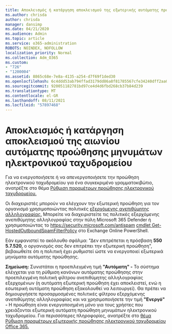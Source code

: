```yaml
---
title: Αποκλεισμός ή κατάργηση αποκλεισμού της εξωτερικής αυτόματης προώθησης μηνυμάτων ηλεκτρονικού ταχυδρομείου
ms.author: chrisda
author: chrisda
manager: dansimp
ms.date: 04/21/2020
ms.audience: Admin
ms.topic: article
ms.service: o365-administration
ROBOTS: NOINDEX, NOFOLLOW
localization_priority: Normal
ms.collection: Adm_O365
ms.custom:
- "726"
- "1200004"
ms.assetid: 8865c68e-7e8a-4135-a254-d7f69f1ded30
ms.openlocfilehash: 6c4ddd53ab794ffad3179dd86a8f81785567cfe34240dff2aa0a1df11094883d
ms.sourcegitcommit: 920051182781bd97ce4d4d6fbd268cb37b84d239
ms.translationtype: MT
ms.contentlocale: el-GR
ms.lasthandoff: 08/11/2021
ms.locfileid: "57897468"
---
```

# <a name="block-or-unblock-eternal-automatic-email-forwarding"></a>Αποκλεισμός ή κατάργηση αποκλεισμού της αιωνίου αυτόματης προώθησης μηνυμάτων ηλεκτρονικού ταχυδρομείου

Για να ενεργοποιήσετε ή να απενεργοποιήσετε την προώθηση ηλεκτρονικού ταχυδρομείου για ένα συγκεκριμένο γραμματοκιβώτιο, ανατρέξτε στο θέμα [Ρύθμιση παραμέτρων προώθησης ηλεκτρονικού ταχυδρομείου.](https://docs.microsoft.com/microsoft-365/admin/email/configure-email-forwarding)

Οι διαχειριστές μπορούν να ελέγχουν την εξωτερική προώθηση για τον οργανισμό χρησιμοποιώντας πολιτικές [εξερχόμενης ανεπιθύμητης αλληλογραφίας.](https://docs.microsoft.com/microsoft-365/security/office-365-security/configure-the-outbound-spam-policy) Μπορείτε να διαχειριστείτε τις πολιτικές εξερχόμενης ανεπιθύμητης αλληλογραφίας στην πύλη Microsoft 365 Defender ή χρησιμοποιώντας το <https://security.microsoft.com/antispam> [cmdlet Get-HostedOutboundSpamFilterPolicy](https://docs.microsoft.com/powershell/module/exchange/get-hostedoutboundspamfilterpolicy) στο Exchange Online PowerShell.

Εάν εμφανιστεί το ακόλουθο σφάλμα: "Δεν επιτρέπεται η πρόσβαση **550 5.7.520,** ο οργανισμός σας δεν επιτρέπει την εξωτερική προώθηση", βεβαιωθείτε ότι η πολιτική έχει ρυθμιστεί ώστε να ενεργοποιεί εξωτερικά μηνύματα αυτόματης προώθησης.

**Σημείωση:** Συνιστάται η προεπιλεγμένη τιμή **"Αυτόματη" -** Το σύστημα ελέγχεται για τη ρύθμιση κανόνων αυτόματης προώθησης στην προεπιλεγμένη πολιτική φίλτρου ανεπιθύμητης αλληλογραφίας εξερχομένων (η αυτόματη εξωτερική προώθηση έχει αποκλειστεί, ενώ η εσωτερική αυτόματη προώθηση εξακολουθεί να λειτουργεί).  Θα πρέπει να δημιουργήσετε προσαρμοσμένες πολιτικές φίλτρου εξερχόμενης ανεπιθύμητης αλληλογραφίας και να χρησιμοποιήσετε την τιμή **"Ενεργό" -** Η προώθηση είναι ενεργοποιημένη μόνο για τους χρήστες που χρειάζονται εξωτερική αυτόματη προώθηση μηνυμάτων ηλεκτρονικού ταχυδρομείου. Για περισσότερες πληροφορίες, ανατρέξτε στο [θέμα Ρύθμιση παραμέτρων εξωτερικής προώθησης ηλεκτρονικού ταχυδρομείου Office 365.](https://docs.microsoft.com/microsoft-365/security/office-365-security/external-email-forwarding)
